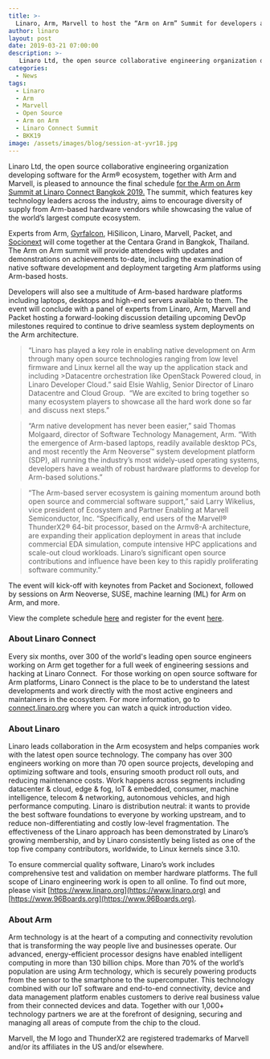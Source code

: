 ```yaml
---
title: >-
  Linaro, Arm, Marvell to host the “Arm on Arm” Summit for developers at Linaro Connect
author: linaro
layout: post
date: 2019-03-21 07:00:00
description: >-
   Linaro Ltd, the open source collaborative engineering organization developing software for the Arm® ecosystem, together with Arm and Marvell, is pleased to announce the final schedule for the Arm on Arm Summit at Linaro Connect Bangkok 2019. The summit, which features key technology leaders across the industry, aims to encourage diversity of supply from Arm-based hardware vendors while showcasing the value of the world’s largest compute ecosystem.
categories:
  - News
tags:
  - Linaro
  - Arm
  - Marvell
  - Open Source
  - Arm on Arm
  - Linaro Connect Summit
  - BKK19
image: /assets/images/blog/session-at-yvr18.jpg
---
```

Linaro Ltd, the open source collaborative engineering organization developing software for the Arm® ecosystem, together with Arm and Marvell, is pleased to announce the final schedule [for the Arm on Arm Summit at Linaro Connect Bangkok 2019.](https://connect.linaro.org/) The summit, which features key technology leaders across the industry, aims to encourage diversity of supply from Arm-based hardware vendors while showcasing the value of the world’s largest compute ecosystem.

Experts from Arm, [Gyrfalcon](https://www.gyrfalcontech.ai/), HiSilicon, Linaro, Marvell, Packet, and [Socionext](http://www.socionext.com/en/) will come together at the Centara Grand in Bangkok, Thailand. The Arm on Arm summit will provide attendees with updates and demonstrations on achievements to-date, including the examination of native software development and deployment targeting Arm platforms using Arm-based hosts.

Developers will also see a multitude of Arm-based hardware platforms including laptops, desktops and high-end servers available to them. The event will conclude with a panel of experts from Linaro, Arm, Marvell and Packet hosting a forward-looking discussion detailing upcoming DevOp milestones required to continue to drive seamless system deployments on the Arm architecture.

> “Linaro has played a key role in enabling native development on Arm through many open source technologies ranging from low level firmware and Linux kernel all the way up the application stack
> and including >Datacentre orchestration like OpenStack Powered cloud, in Linaro Developer Cloud.” said Elsie Wahlig, Senior Director of Linaro Datacentre and Cloud Group.  “We are excited to bring
> together so many ecosystem players to showcase all the hard work done so far and discuss next steps.”

> “Arm native development has never been easier,” said Thomas Molgaard, director of Software Technology Management, Arm. “With the emergence of Arm-based laptops, readily available desktop PCs, and
> most recently the Arm Neoverse™ system development platform (SDP), all running the industry’s most widely-used operating systems, developers have a wealth of robust hardware platforms to develop
> for Arm-based solutions.”  

> “The Arm-based server ecosystem is gaining momentum around both open source and commercial software support,” said Larry Wikelius, vice president of Ecosystem and
> Partner Enabling at Marvell Semiconductor, Inc. “Specifically, end users of the Marvell® ThunderX2® 64-bit processor, based on the Armv8-A architecture, are expanding their application deployment
> in areas that include commercial EDA simulation, compute intensive HPC applications and scale-out cloud workloads. Linaro’s significant open source contributions and influence have been key to this
> rapidly proliferating software community.”

The event will kick-off with keynotes from Packet and Socionext, followed by sessions on Arm Neoverse, SUSE, machine learning (ML) for Arm on Arm, and more.

View the complete schedule [here](https://connect.linaro.org/schedule/) and register for the event [here](https://connect.linaro.org/register/).

### About Linaro Connect

Every six months, over 300 of the world's leading open source engineers working on Arm get together for a full week of engineering sessions and hacking at Linaro Connect.  For those working on open source software for Arm platforms, Linaro Connect is the place to be to understand the latest developments and work directly with the most active engineers and maintainers in the ecosystem. For more information,
go to [connect.linaro.org](https://connect.linaro.org/) where you can watch a quick introduction video.

### About Linaro

Linaro leads collaboration in the Arm ecosystem and helps companies work with the latest open source technology. The company has over 300 engineers working on more than 70 open source projects, developing and optimizing software and tools, ensuring smooth product roll outs, and reducing maintenance costs. Work happens across segments including datacenter & cloud, edge & fog, IoT & embedded, consumer, machine intelligence, telecom & networking, autonomous vehicles, and high performance computing. Linaro is distribution neutral: it wants to provide the best software foundations to everyone by working upstream, and to reduce non-differentiating and costly low-level fragmentation. The effectiveness of the Linaro approach has been demonstrated by Linaro’s growing membership, and by Linaro consistently being listed as one of the top five company contributors, worldwide, to Linux kernels since 3.10.

To ensure commercial quality software, Linaro’s work includes comprehensive test and validation on member hardware platforms. The full scope of Linaro engineering work is open to all online. To find out more, please visit [https://www.linaro.org](https://www.linaro.org) and [https://www.96Boards.org](https://www.96Boards.org).

### About Arm

Arm technology is at the heart of a computing and connectivity revolution that is transforming the way people live and businesses operate. Our advanced, energy-efficient processor designs have enabled intelligent computing in more than 130 billion chips. More than 70% of the world’s population are using Arm technology, which is securely powering products from the sensor to the smartphone to the supercomputer. This technology combined with our IoT software and end-to-end connectivity, device and data management platform enables customers to derive real business value from their connected devices and data. Together with our 1,000+ technology partners we are at the forefront of designing, securing and managing all areas of compute from the chip to the cloud.

Marvell, the M logo and ThunderX2 are registered trademarks of Marvell and/or its affiliates in the US and/or elsewhere.
